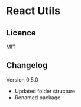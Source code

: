 # React Utils

## Licence
MIT

## Changelog
Version 0.5.0
+ Updated folder structure
+ Renamed package


